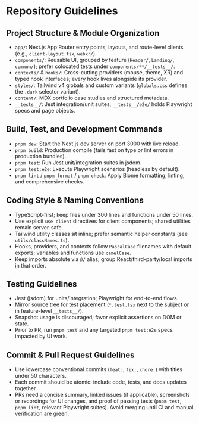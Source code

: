 # Repository Guidelines

## Project Structure & Module Organization
- `app/`: Next.js App Router entry points, layouts, and route-level clients (e.g., `client-layout.tsx`, `webxr/`).
- `components/`: Reusable UI, grouped by feature (`Header/`, `Landing/`, `common/`); prefer colocated tests under `components/**/__tests__/`.
- `contexts/` & `hooks/`: Cross-cutting providers (mouse, theme, XR) and typed hook interfaces; every hook lives alongside its provider.
- `styles/`: Tailwind v4 globals and custom variants (`globals.css` defines the `.dark` selector variant).
- `content/`: MDX portfolio case studies and structured metadata.
- `__tests__/`: Jest integration/unit suites; `__tests__/e2e/` holds Playwright specs and page objects.

## Build, Test, and Development Commands
- `pnpm dev`: Start the Next.js dev server on port 3000 with live reload.
- `pnpm build`: Production compile (fails fast on type or lint errors in production bundles).
- `pnpm test`: Run Jest unit/integration suites in jsdom.
- `pnpm test:e2e`: Execute Playwright scenarios (headless by default).
- `pnpm lint` / `pnpm format` / `pnpm check`: Apply Biome formatting, linting, and comprehensive checks.

## Coding Style & Naming Conventions
- TypeScript-first; keep files under 300 lines and functions under 50 lines.
- Use explicit `use client` directives for client components; shared utilities remain server-safe.
- Tailwind utility classes sit inline; prefer semantic helper constants (see `utils/classNames.ts`).
- Hooks, providers, and contexts follow `PascalCase` filenames with default exports; variables and functions use `camelCase`.
- Keep imports absolute via `@/` alias; group React/third-party/local imports in that order.

## Testing Guidelines
- Jest (jsdom) for units/integration; Playwright for end-to-end flows.
- Mirror source tree for test placement (`*.test.tsx` next to the subject or in feature-level `__tests__/`).
- Snapshot usage is discouraged; favor explicit assertions on DOM or state.
- Prior to PR, run `pnpm test` and any targeted `pnpm test:e2e` specs impacted by UI work.

## Commit & Pull Request Guidelines
- Use lowercase conventional commits (`feat:`, `fix:`, `chore:`) with titles under 50 characters.
- Each commit should be atomic: include code, tests, and docs updates together.
- PRs need a concise summary, linked issues (if applicable), screenshots or recordings for UI changes, and proof of passing tests (`pnpm test`, `pnpm lint`, relevant Playwright suites). Avoid merging until CI and manual verification are green.
